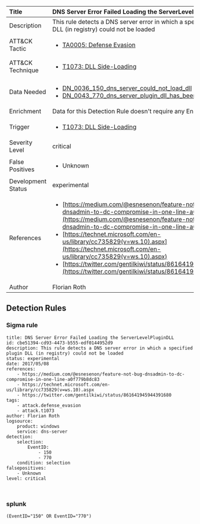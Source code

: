 | Title                | DNS Server Error Failed Loading the ServerLevelPluginDLL                                                                                                                                                 |
|:---------------------|:------------------------------------------------------------------------------------------------------------------------------------------------------------|
| Description          | This rule detects a DNS server error in which a specified plugin DLL (in registry) could not be loaded                                                                                                                                           |
| ATT&amp;CK Tactic    |  <ul><li>[TA0005: Defense Evasion](https://attack.mitre.org/tactics/TA0005)</li></ul>  |
| ATT&amp;CK Technique | <ul><li>[T1073: DLL Side-Loading](https://attack.mitre.org/techniques/T1073)</li></ul>  |
| Data Needed          | <ul><li>[DN_0036_150_dns_server_could_not_load_dll](../Data_Needed/DN_0036_150_dns_server_could_not_load_dll.md)</li><li>[DN_0043_770_dns_server_plugin_dll_has_been_loaded](../Data_Needed/DN_0043_770_dns_server_plugin_dll_has_been_loaded.md)</li></ul>  |
| Enrichment           |  Data for this Detection Rule doesn't require any Enrichments.  |
| Trigger              | <ul><li>[T1073: DLL Side-Loading](../Triggers/T1073.md)</li></ul>  |
| Severity Level       | critical |
| False Positives      | <ul><li>Unknown</li></ul>  |
| Development Status   | experimental |
| References           | <ul><li>[https://medium.com/@esnesenon/feature-not-bug-dnsadmin-to-dc-compromise-in-one-line-a0f779b8dc83](https://medium.com/@esnesenon/feature-not-bug-dnsadmin-to-dc-compromise-in-one-line-a0f779b8dc83)</li><li>[https://technet.microsoft.com/en-us/library/cc735829(v=ws.10).aspx](https://technet.microsoft.com/en-us/library/cc735829(v=ws.10).aspx)</li><li>[https://twitter.com/gentilkiwi/status/861641945944391680](https://twitter.com/gentilkiwi/status/861641945944391680)</li></ul>  |
| Author               | Florian Roth |


## Detection Rules

### Sigma rule

```
title: DNS Server Error Failed Loading the ServerLevelPluginDLL
id: cbe51394-cd93-4473-b555-edf0144952d9
description: This rule detects a DNS server error in which a specified plugin DLL (in registry) could not be loaded
status: experimental
date: 2017/05/08
references:
    - https://medium.com/@esnesenon/feature-not-bug-dnsadmin-to-dc-compromise-in-one-line-a0f779b8dc83
    - https://technet.microsoft.com/en-us/library/cc735829(v=ws.10).aspx
    - https://twitter.com/gentilkiwi/status/861641945944391680
tags:
    - attack.defense_evasion
    - attack.t1073
author: Florian Roth
logsource:
    product: windows
    service: dns-server
detection:
    selection:
        EventID: 
            - 150
            - 770
    condition: selection
falsepositives: 
    - Unknown
level: critical



```





### splunk
    
```
(EventID="150" OR EventID="770")
```




